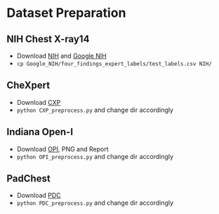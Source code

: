 # Dataset Preparation

## NIH Chest X-ray14
- Download [NIH](https://nihcc.app.box.com/v/ChestXray-NIHCC) and [Google NIH](https://cloud.google.com/healthcare-api/docs/resources/public-datasets/nih-chest)
- ``` cp Google_NIH/four_findings_expert_labels/test_labels.csv NIH/ ```

## CheXpert
- Download [CXP](https://stanfordmlgroup.github.io/competitions/chexpert/)
- ``` python CXP_preprocess.py ``` and change dir accordingly 

## Indiana Open-I
- Download [OPI](https://openi.nlm.nih.gov/faq#collection), PNG and Report
- ``` python OPI_preprocess.py ``` and change dir accordingly

## PadChest
- Download [PDC]([PDC](https://bimcv.cipf.es/bimcv-projects/padchest/))
- ``` python PDC_preprocess.py ``` and change dir accordingly